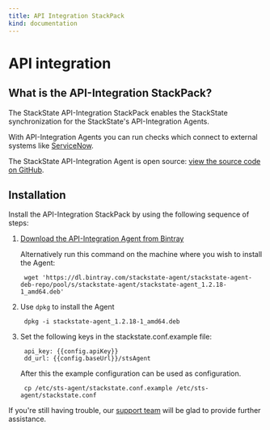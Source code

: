 ```yaml
---
title: API Integration StackPack
kind: documentation
---
```


# API integration

## What is the API-Integration StackPack?

The StackState API-Integration StackPack enables the StackState synchronization for the StackState's API-Integration Agents.

With API-Integration Agents you can run checks which connect to external systems like [ServiceNow](https://github.com/mpvvliet/stackstate-docs/tree/0f69067c340456b272cfe50e249f4f4ee680f8d9/integrations/servicenow/README.md).

The StackState API-Integration Agent is open source: [view the source code on GitHub](https://github.com/StackVista/sts-agent).

## Installation

Install the API-Integration StackPack by using the following sequence of steps:

1. [Download the API-Integration Agent from Bintray](https://dl.bintray.com/stackstate-agent/stackstate-agent-deb-repo/pool/s/stackstate-agent/stackstate-agent_1.2.18-1_amd64.deb)

   Alternatively run this command on the machine where you wish to install the Agent:

   ```text
    wget 'https://dl.bintray.com/stackstate-agent/stackstate-agent-deb-repo/pool/s/stackstate-agent/stackstate-agent_1.2.18-1_amd64.deb'
   ```

2. Use `dpkg` to install the Agent

   ```text
    dpkg -i stackstate-agent_1.2.18-1_amd64.deb
   ```

3. Set the following keys in the stackstate.conf.example file:

   ```text
    api_key: {{config.apiKey}}
    dd_url: {{config.baseUrl}}/stsAgent
   ```

   After this the example configuration can be used as configuration.

   ```text
    cp /etc/sts-agent/stackstate.conf.example /etc/sts-agent/stackstate.conf
   ```

If you're still having trouble, our [support team](https://support.stackstate.com/hc/en-us) will be glad to provide further assistance.

